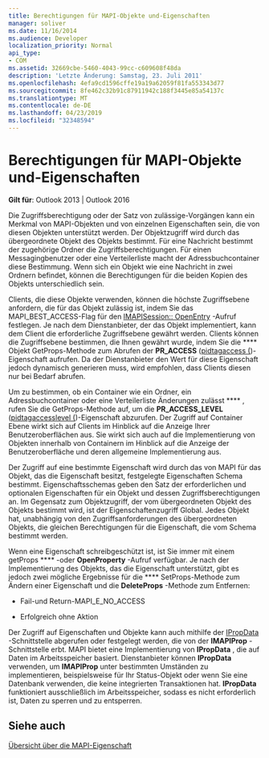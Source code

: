 ```yaml
---
title: Berechtigungen für MAPI-Objekte und-Eigenschaften
manager: soliver
ms.date: 11/16/2014
ms.audience: Developer
localization_priority: Normal
api_type:
- COM
ms.assetid: 32669cbe-5460-4043-99cc-c609608f48da
description: 'Letzte Änderung: Samstag, 23. Juli 2011'
ms.openlocfilehash: 4efa9cd1596cffe19a19a62059f81fa553343d77
ms.sourcegitcommit: 8fe462c32b91c87911942c188f3445e85a54137c
ms.translationtype: MT
ms.contentlocale: de-DE
ms.lasthandoff: 04/23/2019
ms.locfileid: "32348594"
---
```

# <a name="permissions-for-mapi-objects-and-properties"></a>Berechtigungen für MAPI-Objekte und-Eigenschaften

  
  
**Gilt für**: Outlook 2013 | Outlook 2016 
  
Die Zugriffsberechtigung oder der Satz von zulässige-Vorgängen kann ein Merkmal von MAPI-Objekten und von einzelnen Eigenschaften sein, die von diesen Objekten unterstützt werden. Der Objektzugriff wird durch das übergeordnete Objekt des Objekts bestimmt. Für eine Nachricht bestimmt der zugehörige Ordner die Zugriffsberechtigungen. Für einen Messagingbenutzer oder eine Verteilerliste macht der Adressbuchcontainer diese Bestimmung. Wenn sich ein Objekt wie eine Nachricht in zwei Ordnern befindet, können die Berechtigungen für die beiden Kopien des Objekts unterschiedlich sein. 
  
Clients, die diese Objekte verwenden, können die höchste Zugriffsebene anfordern, die für das Objekt zulässig ist, indem Sie das MAPI_BEST_ACCESS-Flag für den [IMAPISession:: OpenEntry](imapisession-openentry.md) -Aufruf festlegen. Je nach dem Dienstanbieter, der das Objekt implementiert, kann dem Client die erforderliche Zugriffsebene gewährt werden. Clients können die Zugriffsebene bestimmen, die Ihnen gewährt wurde, indem Sie die **** Objekt GetProps-Methode zum Abrufen der **PR_ACCESS** ([pidtagaccess (](pidtagaccess-canonical-property.md))-Eigenschaft aufrufen. Da der Dienstanbieter den Wert für diese Eigenschaft jedoch dynamisch generieren muss, wird empfohlen, dass Clients diesen nur bei Bedarf abrufen. 
  
Um zu bestimmen, ob ein Container wie ein Ordner, ein Adressbuchcontainer oder eine Verteilerliste Änderungen zulässt **** , rufen Sie die GetProps-Methode auf, um die **PR_ACCESS_LEVEL** ([pidtagaccesslevel (](pidtagaccesslevel-canonical-property.md))-Eigenschaft abzurufen. Der Zugriff auf Container Ebene wirkt sich auf Clients im Hinblick auf die Anzeige Ihrer Benutzeroberflächen aus. Sie wirkt sich auch auf die Implementierung von Objekten innerhalb von Containern im Hinblick auf die Anzeige der Benutzeroberfläche und deren allgemeine Implementierung aus. 
  
Der Zugriff auf eine bestimmte Eigenschaft wird durch das von MAPI für das Objekt, das die Eigenschaft besitzt, festgelegte Eigenschaften Schema bestimmt. Eigenschaftsschemas geben den Satz der erforderlichen und optionalen Eigenschaften für ein Objekt und dessen Zugriffsberechtigungen an. Im Gegensatz zum Objektzugriff, der vom übergeordneten Objekt des Objekts bestimmt wird, ist der Eigenschaftenzugriff Global. Jedes Objekt hat, unabhängig von den Zugriffsanforderungen des übergeordneten Objekts, die gleichen Berechtigungen für die Eigenschaft, die vom Schema bestimmt werden.
  
Wenn eine Eigenschaft schreibgeschützt ist, ist Sie immer mit einem getProps **** -oder **OpenProperty** -Aufruf verfügbar. Je nach der Implementierung des Objekts, das die Eigenschaft unterstützt, gibt es jedoch zwei mögliche Ergebnisse für die **** SetProps-Methode zum Ändern einer Eigenschaft und die **DeleteProps** -Methode zum Entfernen: 
  
- Fail-und Return-MAPI_E_NO_ACCESS
    
- Erfolgreich ohne Aktion
    
Der Zugriff auf Eigenschaften und Objekte kann auch mithilfe der [IPropData](ipropdataimapiprop.md) -Schnittstelle abgerufen oder festgelegt werden, die von der **IMAPIProp** -Schnittstelle erbt. MAPI bietet eine Implementierung von **IPropData** , die auf Daten im Arbeitsspeicher basiert. Dienstanbieter können **IPropData** verwenden, um **IMAPIProp** unter bestimmten Umständen zu implementieren, beispielsweise für Ihr Status-Objekt oder wenn Sie eine Datenbank verwenden, die keine integrierten Transaktionen hat. **IPropData** funktioniert ausschließlich im Arbeitsspeicher, sodass es nicht erforderlich ist, Daten zu sperren und zu entsperren. 
  
## <a name="see-also"></a>Siehe auch



[Übersicht über die MAPI-Eigenschaft](mapi-property-overview.md)

